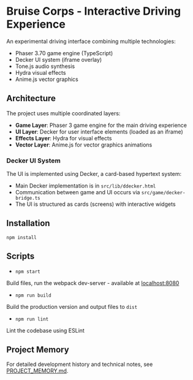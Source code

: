 # Bruise Corps - Interactive Driving Experience

An experimental driving interface combining multiple technologies:
- Phaser 3.70 game engine (TypeScript)
- Decker UI system (iframe overlay)
- Tone.js audio synthesis
- Hydra visual effects
- Anime.js vector graphics

## Architecture

The project uses multiple coordinated layers:
- **Game Layer**: Phaser 3 game engine for the main driving experience
- **UI Layer**: Decker for user interface elements (loaded as an iframe)
- **Effects Layer**: Hydra for visual effects
- **Vector Layer**: Anime.js for vector graphics animations

### Decker UI System

The UI is implemented using Decker, a card-based hypertext system:
- Main Decker implementation is in `src/lib/ddecker.html`
- Communication between game and UI occurs via `src/game/decker-bridge.ts`
- The UI is structured as cards (screens) with interactive widgets

## Installation

`npm install`

## Scripts

- `npm start`

Build files, run the webpack dev-server - available at [localhost:8080](http://localhost:8080)

- `npm run build`

Build the production version and output files to `dist`

- `npm run lint`

Lint the codebase using ESLint

## Project Memory

For detailed development history and technical notes, see [PROJECT_MEMORY.md](PROJECT_MEMORY.md).
